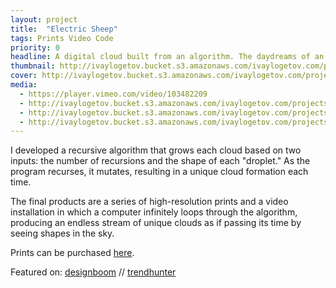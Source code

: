 ```yaml
---
layout: project
title:  "Electric Sheep"
tags: Prints Video Code
priority: 0
headline: A digital cloud built from an algorithm. The daydreams of an android lying in a virtual field of grass.
thumbnail: http://ivaylogetov.bucket.s3.amazonaws.com/ivaylogetov.com/projects/sheep/sheep.jpg
cover: http://ivaylogetov.bucket.s3.amazonaws.com/ivaylogetov.com/projects/sheep/main.jpg
media:
  - https://player.vimeo.com/video/103482209
  - http://ivaylogetov.bucket.s3.amazonaws.com/ivaylogetov.com/projects/sheep/05.png
  - http://ivaylogetov.bucket.s3.amazonaws.com/ivaylogetov.com/projects/sheep/04.png,http://ivaylogetov.bucket.s3.amazonaws.com/ivaylogetov.com/projects/sheep/07.png
  - http://ivaylogetov.bucket.s3.amazonaws.com/ivaylogetov.com/projects/sheep/02.png
---
```


I developed a recursive algorithm that grows each cloud based on two inputs: the number of recursions and the shape of each "droplet." As the program recurses, it mutates, resulting in a unique cloud formation each time.

The final products are a series of high-resolution prints and a video installation in which a computer infinitely loops through the algorithm, producing an endless stream of unique clouds as if passing its time by seeing shapes in the sky.

Prints can be purchased [here](http://society6.com/ivaylogetov/prints?show=new).

Featured on: [designboom](http://www.designboom.com/art/ivaylo-getov-electric-sheep-digital-clouds-openframeworks-08-20-2014/) // [trendhunter](http://www.trendhunter.com/trends/ivaylo-getov)

